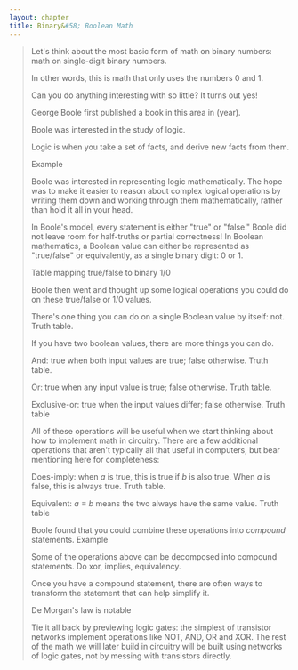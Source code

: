 ```yaml
---
layout: chapter
title: Binary&#58; Boolean Math
---
```


> Let's think about the most basic form of math on binary numbers: math on single-digit binary numbers.
>
> In other words, this is math that only uses the numbers $0$ and $1$.
>
> Can you do anything interesting with so little? It turns out yes!
>
> George Boole first published a book in this area in (year).
>
> Boole was interested in the study of logic.
>
> Logic is when you take a set of facts, and derive new facts from them. 
>
> Example
>
> Boole was interested in representing logic mathematically. The hope was to make it easier to reason about complex logical operations by writing them down and working through them mathematically, rather than hold it all in your head.
>
> In Boole's model, every statement is either "true" or "false." Boole did not leave room for half-truths or partial correctness! In Boolean mathematics, a Boolean value can either be represented as "true/false" or equivalently, as a single binary digit: $0$ or $1$.
>
> Table mapping true/false to binary 1/0
>
> Boole then went and thought up some logical operations you could do on these true/false or 1/0 values.
>
> There's one thing you can do on a single Boolean value by itself: not. Truth table.
>
> If you have two boolean values, there are more things you can do.
>
> And: true when both input values are true; false otherwise. Truth table.
>
> Or: true when any input value is true; false otherwise. Truth table.
>
> Exclusive-or: true when the input values differ; false otherwise. Truth table
>
> All of these operations will be useful when we start thinking about how to implement math in circuitry. There are a few additional operations that aren't typically all that useful in computers, but bear mentioning here for completeness:
>
> Does-imply: when $a$ is true, this is true if $b$ is also true. When $a$ is false, this is always true. Truth table.
>
> Equivalent: $a \equiv b$ means the two always have the same value. Truth table
>
> Boole found that you could combine these operations into *compound* statements. Example
>
> Some of the operations above can be decomposed into compound statements. Do xor, implies, equivalency.
>
> Once you have a compound statement, there are often ways to transform the statement that can help simplify it.
>
> De Morgan's law is notable
>
> Tie it all back by previewing logic gates: the simplest of transistor networks implement operations like NOT, AND, OR and XOR. The rest of the math we will later build in circuitry will be built using networks of logic gates, not by messing with transistors directly.